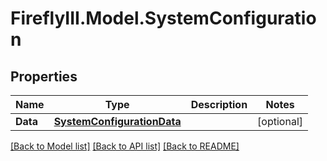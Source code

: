 # FireflyIII.Model.SystemConfiguration
## Properties

Name | Type | Description | Notes
------------ | ------------- | ------------- | -------------
**Data** | [**SystemConfigurationData**](SystemConfigurationData.md) |  | [optional] 

[[Back to Model list]](../README.md#documentation-for-models) [[Back to API list]](../README.md#documentation-for-api-endpoints) [[Back to README]](../README.md)

